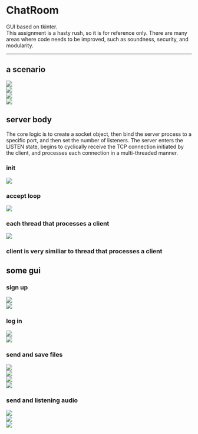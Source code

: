 # ChatRoom
GUI based on tkinter.  
This assignment is a hasty rush, so it is for reference only. There are many areas where code needs to be improved, such as soundness, security, and modularity.  

---  

## a scenario 
![](https://github.com/Lintianqianjin/ChatRoom/blob/master/MD_imgs/scene1.png)  
![](https://github.com/Lintianqianjin/ChatRoom/blob/master/MD_imgs/scene2.png)  
![](https://github.com/Lintianqianjin/ChatRoom/blob/master/MD_imgs/scene3.png)  
![](https://github.com/Lintianqianjin/ChatRoom/blob/master/MD_imgs/scene4.png)  

## server body
The core logic is to create a socket object, then bind the server process to a specific port, and then set the number of listeners. The server enters the LISTEN state, begins to cyclically receive the TCP connection initiated by the client, and processes each connection in a multi-threaded manner.  
### init
![](https://github.com/Lintianqianjin/ChatRoom/blob/master/MD_imgs/serverMain.png)  
### accept loop
![](https://github.com/Lintianqianjin/ChatRoom/blob/master/MD_imgs/accept_loop.png)  
### each thread that processes a client
![](https://github.com/Lintianqianjin/ChatRoom/blob/master/MD_imgs/process_client_thread.png)  

### client is very similiar to thread that processes a client

## some gui  
### sign up  
![](https://github.com/Lintianqianjin/ChatRoom/blob/master/MD_imgs/signUp1.png)  
![](https://github.com/Lintianqianjin/ChatRoom/blob/master/MD_imgs/signUp2.png)  
### log in  
![](https://github.com/Lintianqianjin/ChatRoom/blob/master/MD_imgs/logIn1.png)  
![](https://github.com/Lintianqianjin/ChatRoom/blob/master/MD_imgs/logIn2.png)  
### send and save files
![](https://github.com/Lintianqianjin/ChatRoom/blob/master/MD_imgs/sendFile.png)  
![](https://github.com/Lintianqianjin/ChatRoom/blob/master/MD_imgs/sendFile2.png)  
![](https://github.com/Lintianqianjin/ChatRoom/blob/master/MD_imgs/saveFile1.png)  
![](https://github.com/Lintianqianjin/ChatRoom/blob/master/MD_imgs/saveFile2.png)  
### send and listening audio  
![](https://github.com/Lintianqianjin/ChatRoom/blob/master/MD_imgs/audio1.png)  
![](https://github.com/Lintianqianjin/ChatRoom/blob/master/MD_imgs/audio2.png)  
![](https://github.com/Lintianqianjin/ChatRoom/blob/master/MD_imgs/audio3.png)  
